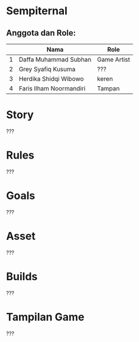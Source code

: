 # Sempiternal

## Anggota dan Role:
<table>
    <thead>
        <tr>
            <th></th>
            <th>Nama</th>
            <th>Role</th>
        </tr>
    </thead>
    <tbody>
        <tr>
            <td>1</td>
            <td>Daffa Muhammad Subhan</td>
            <td>Game Artist</td>
        </tr>
        <tr>
            <td>2</td>
            <td>Grey Syafiq Kusuma</td>
            <td>???</td>
        </tr>
        <tr>
            <td>3</td>
            <td>Herdika Shidqi Wibowo</td>
            <td>keren</td>
        </tr>
        <tr>
            <td>4</td>
            <td>Faris Ilham Noormandiri</td>
            <td>Tampan</td>
        </tr>
    </tbody>
</table>

# Story
???

# Rules
???

# Goals
???

# Asset
???

# Builds
???

# Tampilan Game
???
